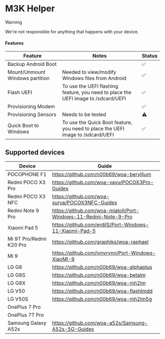 # M3K Helper

> [!WARNING]
> We're not responsible for anything that happens with your device.

#### Features

| Feature                         | Notes                                                                              | Status |
|---------------------------------|------------------------------------------------------------------------------------|--------|
| Backup Android Boot             |                                                                                    | ✅    |
| Mount/Unmount Windows partition | Needed to view/modify Windows files from Android                                   | ✅    |
| Flash UEFI                      | To use the UEFI flashing feature, you need to place the UEFI image to /sdcard/UEFI | ✅    |
| Provisioning Modem              |                                                                                    | ✅    |
| Provisioning Sensors            | Needs to be tested                                                                 | ⚠️    |
| Quick Boot to Windows           | To use the Quick Boot feature, you need to place the UEFI image to /sdcard/UEFI    | ✅    |

## Supported devices

| Device                  | Guide                                                             |
|-------------------------|-------------------------------------------------------------------|
| POCOPHONE F1            | <https://github.com/n00b69/woa-beryllium>                         |
| Redmi POCO X3 Pro       | <https://github.com/woa-vayu/POCOX3Pro-Guides>                    |
| Redmi POCO X3 NFC       | <https://github.com/woa-surya/POCOX3NFC-Guides>                   |
| Redmi Note 9 Pro        | <https://github.com/woa-miatoll/Port-Windows-11-Redmi-Note-9-Pro> |
| Xiaomi Pad 5            | <https://github.com/erdilS/Port-Windows-11-Xiaomi-Pad-5>          |
| Mi 9T Pro/Redmi K20 Pro | <https://github.com/graphiks/woa-raphael>                         |
| Mi 9                    | <https://github.com/ivnvrvnn/Port-Windows-XiaoMI-9>               |
| LG G8                   | <https://github.com/n00b69/woa-alphaplus>                         |
| LG G8S                  | <https://github.com/n00b69/woa-betalm>                            |
| LG G8X                  | <https://github.com/n00b69/woa-mh2lm>                             |
| LG V50                  | <https://github.com/n00b69/woa-flashlmdd>                         |
| LG V50S                 | <https://github.com/n00b69/woa-mh2lm5g>                           |
| OnePlus 7 Pro           |                                                                   |
| OnePlus 7T Pro          |                                                                   |
| Samsung Galaxy A52s     | <https://github.com/woa-a52s/Samsung-A52s-5G-Guides>              |
